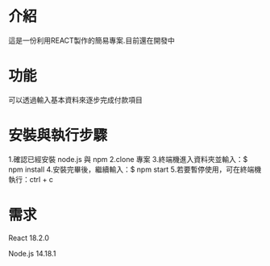 # 介紹

這是一份利用REACT製作的簡易專案.目前還在開發中

# 功能

可以透過輸入基本資料來逐步完成付款項目

# 安裝與執行步驟

1.確認已經安裝 node.js 與 npm
2.clone 專案
3.終端機進入資料夾並輸入：$ npm install 
4.安裝完畢後，繼續輸入：$ npm start
5.若要暫停使用，可在終端機執行：ctrl + c

# 需求
React 18.2.0

Node.js 14.18.1
